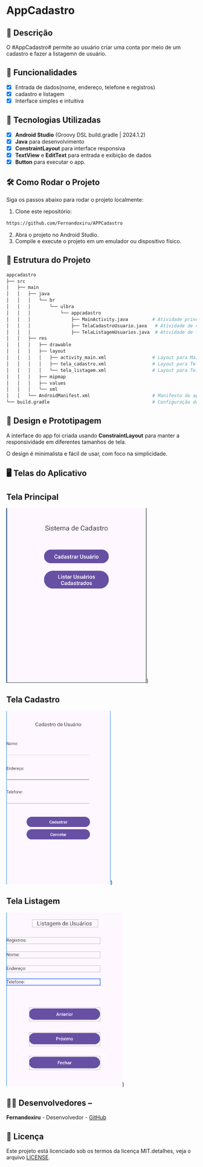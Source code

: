 # AppCadastro

## 📱 Descrição
O #AppCadastro# permite ao usuário criar uma conta por meio de um cadastro e fazer a listagemn de usuário.

## 🔧 Funcionalidades
- [X] Entrada de dados(nome, endereço, telefone e registros)
- [X] cadastro e listagem
- [X] Interface simples e intuitiva

 ## 🚀 Tecnologias Utilizadas
- [x] **Android Studio** (Groovy DSL build.gradle | 2024.1.2)
- [x] **Java** para desenvolvimento
- [x] **ConstraintLayout** para interface responsiva
- [x] **TextView** e **EditText** para entrada e exibição de dados
- [x] **Button** para executar o app.

## 🛠️ Como Rodar o Projeto

Siga os passos abaixo para rodar o projeto localmente:

1. Clone este repositório:
  ```bash
https://github.com/Fernandoxiru/APPCadastro

  ```

2. Abra o projeto no Android Studio.
3. Compile e execute o projeto em um emulador ou dispositivo físico.

## 📂 Estrutura do Projeto
```bash
appcadastro
├── src
│   ├── main
│   │   ├── java
│   │   │   └── br
│   │   │       └── ulbra
│   │   │           └── appcadastro
│   │   │               ├── MainActivity.java         # Atividade principal
│   │   │               ├── TelaCadastroUsuario.java   # Atividade de cadastro de usuário
│   │   │               ├── TelaListagemUsuarios.java  # Atividade de listagem de usuários
│   │   ├── res
│   │   │   ├── drawable
│   │   │   ├── layout
│   │   │   │   ├── activity_main.xml                 # Layout para MainActivity
│   │   │   │   ├── tela_cadastro.xml                 # Layout para TelaCadastroUsuario
│   │   │   │   └── tela_listagem.xml                 # Layout para TelaListagemUsuarios
│   │   │   ├── mipmap
│   │   │   ├── values
│   │   │   └── xml
│   │   └── AndroidManifest.xml                       # Manifesto do aplicativo
└── build.gradle                                      # Configuração do Gradle

```

## 🎨 Design e Prototipagem
 
A interface do app foi criada usando **ConstraintLayout** para manter a responsividade em diferentes tamanhos de tela.
 
O design é minimalista e fácil de usar, com foco na simplicidade.

 ## 🖥️ Telas do Aplicativo

## **Tela Principal**
![image](https://github.com/Fernandoxiru/APPCadastro/blob/master/assets/tela1.png))

## **Tela Cadastro**
![image](https://github.com/Fernandoxiru/APPCadastro/blob/master/assets/telacadastro.png))

## **Tela Listagem**
![image](https://github.com/Fernandoxiru/APPCadastro/blob/master/assets/telalistagem.png))

## 👨‍💻 Desenvolvedores –

**Fernandoxiru** - Desenvolvedor - [GitHub](https://github.com/Fernandoxiru)
  
  ## 📄 Licença
  Este projeto está licenciado sob os termos da licença MIT.detalhes, veja o arquivo [LICENSE](https://github.com/Fernandoxiru/APPCadastro/edit/master/LICENSE). 
